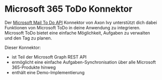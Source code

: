 # Microsoft 365 ToDo Konnektor

Der [Microsoft Mail To Do API](https://docs.microsoft.com/en-us/graph/todo-concept-overview) Konnektor von Axon Ivy unterstützt dich dabei Funktionen von  Microsoft ToDo in deine Anwendung zu integrieren. Microsoft ToDo bietet eine einfache Möglichkeit, Aufgaben zu verwalten und den Tag zu planen.

Dieser Konnektor:

- ist Teil der Microsoft Graph REST API  
- ermöglicht eine einfache Aufgaben-Synchronisation über alle Microsoft 365-Produkte hinweg  
- enthält eine  Demo-Implementierung 
